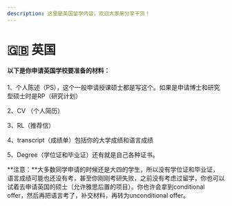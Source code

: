 ```yaml
---
description: 这里是英国留学内容，欢迎大家来分享干货！
---
```


# 🇬🇧 英国

#### 以下是你申请英国学校要准备的材料：

1、个人陈述（PS），这个一般申请授课硕士都是写这个。如果是申请博士和研究型硕士时是RP（研究计划）

2、CV （个人简历）

3、RL（推荐信）

4、transcript（成绩单）包括你的大学成绩和语言成绩

5、Degree（学位证和毕业证）还有就是自己各种证书。

**注意：**大多数同学申请的时候还是大四的学生，所以没有学位证和毕业证，语言成绩可能也还没有考，甚至你刚刚考研失败，之前没有考虑过留学，你也可以试着去申请英国的硕士（允许雅思后置的项目）。你也许会拿到conditional offer，然后再把语言考了，补交材料，再转为unconditional offer。
